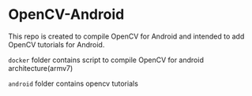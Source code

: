 # OpenCV-Android

This repo is created to compile OpenCV for Android and intended to add OpenCV tutorials for Android. 


`docker` folder contains script to compile OpenCV for android architecture(armv7)

`android` folder contains opencv tutorials
